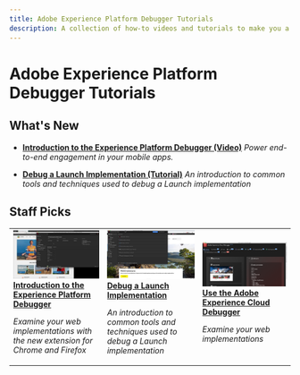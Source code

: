 ```yaml
---
title: Adobe Experience Platform Debugger Tutorials
description: A collection of how-to videos and tutorials to make you a power-user of Adobe Experience Platform and Cloud Debuggers
---
```


# Adobe Experience Platform Debugger Tutorials

## What's New

* **[Introduction to the Experience Platform Debugger (Video)](/help/debugger/platform-debugger/introduction-to-the-experience-platform-debugger.md)**
    *Power end-to-end engagement in your mobile apps.*

* **[Debug a Launch Implementation (Tutorial)](https://experienceleague.adobe.com/docs/experience-manager-learn/sites/integrations/experience-platform-launch/debug-launch-implementation.html)**
    *An introduction to common tools and techniques used to debug a Launch implementation*


## Staff Picks

<table>
<tr>
  <td>
    <a href="/help/debugger/platform-debugger/introduction-to-the-experience-platform-debugger.md">
      <img alt="Introduction to the Experience Platform Debugger video" src="/help/debugger/assets/32156.jpg" />
    </a>
    <div>
      <a href="/help/debugger/platform-debugger/introduction-to-the-experience-platform-debugger.md">
    <strong>Introduction to the Experience Platform Debugger</strong>
    </a>
    </div>
    <p>
    <em>Examine your web implementations with the new extension for Chrome and Firefox</em>
    <p>
  </td>
  <td>
    <a href="https://experienceleague.adobe.com/docs/experience-manager-learn/sites/integrations/experience-platform-launch/debug-launch-implementation.html">
      <img alt="Debug a Launch Implementation" src="/help/debugger/assets/38567.jpg" />
    </a>
    <div>
      <a href="https://experienceleague.adobe.com/docs/experience-manager-learn/sites/integrations/experience-platform-launch/debug-launch-implementation.html">
    <strong>Debug a Launch Implementation</strong>
    </a>
    </div>
    <p>
    <em>An introduction to common tools and techniques used to debug a Launch implementation</em>
    <p>
  </td>
  <td>
    <a href="/help/debugger/cloud-debugger/use-the-experience-cloud-debugger.md">
      <img alt="thumbnail image for the 'Use the Adobe Experience Cloud Debugger' video" src="/help/debugger/assets/thumb_debugger.png" />
    </a>
    <div>
      <a href="/help/debugger/cloud-debugger/use-the-experience-cloud-debugger.md">
    <strong>Use the Adobe Experience Cloud Debugger</strong>
    </a>
    </div>
    <p>
    <em>Examine your web implementations</em>
    <p>
  </td>
</tr>
</table>